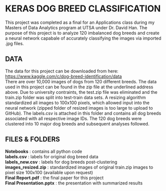# KERAS DOG BREED CLASSIFICATION
This project was completed as a final for an Applications class during my Masters of Data Analytics program at UTSA under Dr. David Han. The purpose of this project is to analyze 120 imbalanced dog breeds and create a neural network capabale of accurately classifying the images via imported .jpg files.

## DATA
The data for this project can be downloaded from here: https://www.kaggle.com/c/dog-breed-identification/data </br>
There are over 10,000 images of dogs from 120 different breeds. The data used in this project can be found in the zip file at the underlined address above. Due to university contraints, the test.zip file was eliminated and the train.zip folder was split into test-train data sets. A resizing algorithm standardized all images to 100x100 pixels, which allowed input into the neural network (zipped folder of resized images is too large to upload to GitHub). The labels.csv is attached in this folder and contains all dog breeds associated with all respective image IDs. The 120 dog breeds were clustered into 10 major dog breeds and subsequent analyses followed. 

## FILES & FOLDERS
**Notebooks** : contains all python code </br>
**labels.csv** : labels for original dog breed data </br>
**labels_new.csv** : labels for dog breeds post-clustering </br>
**images_resized.zip** : standardized images of original train.zip images to pixel size 100x100 (available upon request) </br>
**Final Report.pdf** : the final paper for this project </br>
**Final Presentation.pptx** : the presentation with summarized results
